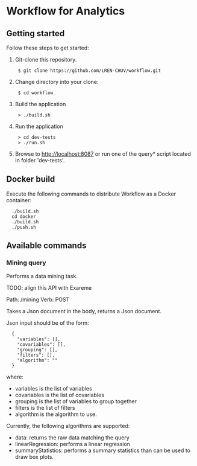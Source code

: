 # Workflow for Analytics

## Getting started

Follow these steps to get started:

1. Git-clone this repository.

        $ git clone https://github.com/LREN-CHUV/workflow.git

2. Change directory into your clone:

        $ cd workflow

3. Build the application

        > ./build.sh

4. Run the application

        > cd dev-tests
        > ./run.sh

5. Browse to [http://localhost:8087](http://localhost:8087/) or run one of the query* script located in folder 'dev-tests'.

## Docker build

Execute the following commands to distribute Workflow as a Docker container:

```
  ./build.sh
  cd docker
  ./build.sh
  ./push.sh
```

## Available commands

### Mining query

Performs a data mining task.

TODO: align this API with Exareme

Path: /mining
Verb: POST

Takes a Json document in the body, returns a Json document.

Json input should be of the form:

```
  {
    "variables": [],
    "covariables": [],
    "grouping": [],
    "filters": [],
    "algorithm": ""
  }
```

where:
* variables is the list of variables
* covariables is the list of covariables
* grouping is the list of variables to group together
* filters is the list of filters
* algorithm is the algorithm to use.

Currently, the following algorithms are supported:
* data: returns the raw data matching the query
* linearRegression: performs a linear regression
* summaryStatistics: performs a summary statistics than can be used to draw box plots.
